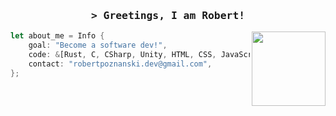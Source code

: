 <h3 align="center">
  <samp>&gt; Greetings, I am Robert!</samp>
</h3>

<div>
  <img height=118.25 align="right" src="https://github-readme-stats.vercel.app/api/top-langs/?username=din0x&layout=compact&title_color=f0f6fc&bg_color=161b22&hide_border=true&text_color=f0f6fc&hide_title=true"/>

```rust
let about_me = Info {
    goal: "Become a software dev!",
    code: &[Rust, C, CSharp, Unity, HTML, CSS, JavaScript],
    contact: "robertpoznanski.dev@gmail.com",
};
```
  
</div>

